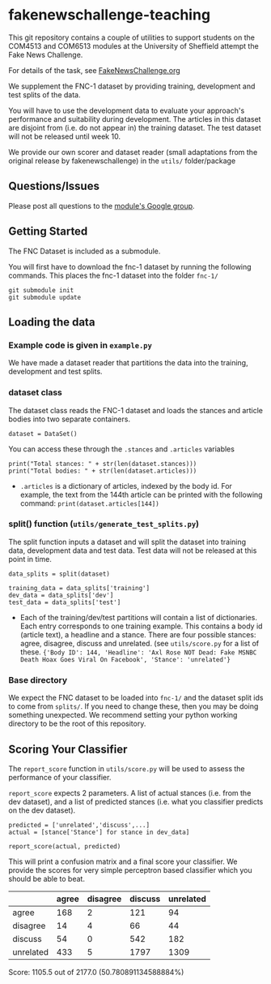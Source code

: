 # fakenewschallenge-teaching

This git repository contains a couple of utilities to support students on the COM4513 and COM6513 modules at the University
of Sheffield attempt the Fake News Challenge.

For details of the task, see [FakeNewsChallenge.org](http://fakenewschallenge.org)

We supplement the FNC-1 dataset by providing training, development and test splits of the data.

You will have to use the development data to evaluate your approach's performance and suitability during development. The articles in this dataset are disjoint from (i.e. do not appear in) the training dataset. The test dataset will not be released until week 10.

We provide our own scorer and dataset reader (small adaptations from the original release by fakenewschallenge) in the ``utils/`` folder/package

## Questions/Issues
Please post all questions to the [module's Google group](https://groups.google.com/a/sheffield.ac.uk/forum/#!forum/com4513-6513-2017-group).


## Getting Started
The FNC Dataset is included as a submodule.

You will first have to download the fnc-1 dataset by running the following commands. This places the fnc-1 dataset into the folder `fnc-1/`

    git submodule init
    git submodule update


## Loading the data
### Example code is given in ``example.py``

We have made a dataset reader that partitions the data into the training, development and test splits.

### dataset class
The dataset class reads the FNC-1 dataset and loads the stances and article bodies into two separate containers.

    dataset = DataSet()

You can access these through the ``.stances`` and ``.articles`` variables

    print("Total stances: " + str(len(dataset.stances)))
    print("Total bodies: " + str(len(dataset.articles)))

* ``.articles`` is a dictionary of articles, indexed by the body id. For example, the text from the 144th article can be printed with the following command:
   ``print(dataset.articles[144])``

### split() function (``utils/generate_test_splits.py``)
The split function inputs a dataset and will split the dataset into training data, development data and test data. Test data will not be released at this point in time.

    data_splits = split(dataset)

    training_data = data_splits['training']
    dev_data = data_splits['dev']
    test_data = data_splits['test']

* Each of the training/dev/test partitions will contain a list of dictionaries. Each entry corresponds to one training example. This contains a body id (article text), a headline and a stance. There are four possible stances: agree, disagree, discuss and unrelated. (see ``utils/score.py`` for a list of these.
    ``{'Body ID': 144,
'Headline': 'Axl Rose NOT Dead: Fake MSNBC Death Hoax Goes Viral On Facebook', 'Stance': 'unrelated'}``

### Base directory
We expect the FNC dataset to be loaded into ``fnc-1/`` and the dataset split ids to come from ``splits/``. If you need to change these, then you may be doing something unexpected. We recommend setting your python working directory to be the root of this repository.

## Scoring Your Classifier

The ``report_score`` function in ``utils/score.py`` will be used to assess the performance of your classifier.

``report_score`` expects 2 parameters. A list of actual stances (i.e. from the dev dataset), and a list of predicted stances (i.e. what you classifier predicts on the dev dataset).

    predicted = ['unrelated','discuss',...]
    actual = [stance['Stance'] for stance in dev_data]

    report_score(actual, predicted)

This will print a confusion matrix and a final score your classifier. We provide the scores for very simple perceptron based classifier which you should be able to beat.

|           	| agree 	| disagree 	| discuss 	| unrelated 	|
|-----------	|-------	|----------	|---------	|-----------	|
| agree     	| 168   	| 2        	| 121     	| 94        	|
| disagree  	| 14    	| 4        	| 66      	| 44        	|
| discuss   	| 54    	| 0        	| 542     	| 182       	|
| unrelated 	| 433   	| 5        	| 1797    	| 1309      	|

Score: 1105.5 out of 2177.0     (50.780891134588884%)
